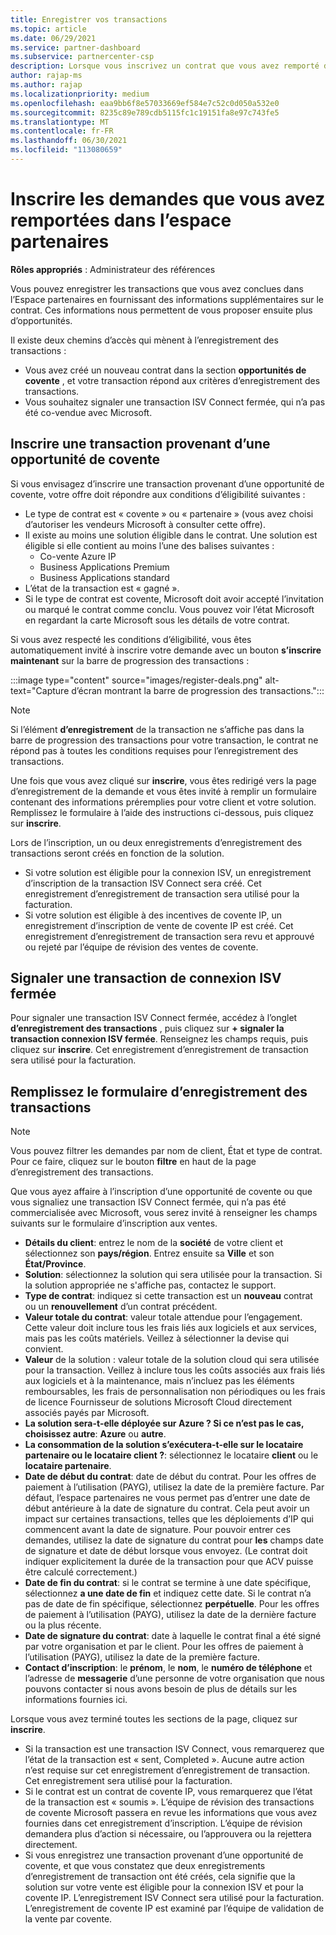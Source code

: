 ```yaml
---
title: Enregistrer vos transactions
ms.topic: article
ms.date: 06/29/2021
ms.service: partner-dashboard
ms.subservice: partnercenter-csp
description: Lorsque vous inscrivez un contrat que vous avez remporté dans l’espace partenaires, Microsoft vous offre plus d’opportunités à l’avenir.
author: rajap-ms
ms.author: rajap
ms.localizationpriority: medium
ms.openlocfilehash: eaa9bb6f8e57033669ef584e7c52c0d050a532e0
ms.sourcegitcommit: 8235c89e789cdb5115fc1c19151fa8e97c743fe5
ms.translationtype: MT
ms.contentlocale: fr-FR
ms.lasthandoff: 06/30/2021
ms.locfileid: "113080659"
---
```

# <a name="register-deals-youve-won-in-partner-center"></a>Inscrire les demandes que vous avez remportées dans l’espace partenaires

**Rôles appropriés** : Administrateur des références

Vous pouvez enregistrer les transactions que vous avez conclues dans l’Espace partenaires en fournissant des informations supplémentaires sur le contrat. Ces informations nous permettent de vous proposer ensuite plus d’opportunités.

Il existe deux chemins d’accès qui mènent à l’enregistrement des transactions :

- Vous avez créé un nouveau contrat dans la section **opportunités de covente** , et votre transaction répond aux critères d’enregistrement des transactions.
- Vous souhaitez signaler une transaction ISV Connect fermée, qui n’a pas été co-vendue avec Microsoft.

## <a name="register-a-deal-originating-from-a-co-sell-opportunity"></a>Inscrire une transaction provenant d’une opportunité de covente

Si vous envisagez d’inscrire une transaction provenant d’une opportunité de covente, votre offre doit répondre aux conditions d’éligibilité suivantes :

- Le type de contrat est « covente » ou « partenaire » (vous avez choisi d’autoriser les vendeurs Microsoft à consulter cette offre).
- Il existe au moins une solution éligible dans le contrat. Une solution est éligible si elle contient au moins l’une des balises suivantes :
  - Co-vente Azure IP
  - Business Applications Premium
  - Business Applications standard
- L’état de la transaction est « gagné ».
- Si le type de contrat est covente, Microsoft doit avoir accepté l’invitation ou marqué le contrat comme conclu. Vous pouvez voir l’état Microsoft en regardant la carte Microsoft sous les détails de votre contrat.

Si vous avez respecté les conditions d’éligibilité, vous êtes automatiquement invité à inscrire votre demande avec un bouton **s’inscrire maintenant** sur la barre de progression des transactions :

:::image type="content" source="images/register-deals.png" alt-text="Capture d’écran montrant la barre de progression des transactions.":::

> [!NOTE]
> Si l’élément **d’enregistrement** de la transaction ne s’affiche pas dans la barre de progression des transactions pour votre transaction, le contrat ne répond pas à toutes les conditions requises pour l’enregistrement des transactions.

Une fois que vous avez cliqué sur **inscrire**, vous êtes redirigé vers la page d’enregistrement de la demande et vous êtes invité à remplir un formulaire contenant des informations préremplies pour votre client et votre solution. Remplissez le formulaire à l’aide des instructions ci-dessous, puis cliquez sur **inscrire**.

Lors de l’inscription, un ou deux enregistrements d’enregistrement des transactions seront créés en fonction de la solution.

- Si votre solution est éligible pour la connexion ISV, un enregistrement d’inscription de la transaction ISV Connect sera créé. Cet enregistrement d’enregistrement de transaction sera utilisé pour la facturation.
- Si votre solution est éligible à des incentives de covente IP, un enregistrement d’inscription de vente de covente IP est créé. Cet enregistrement d’enregistrement de transaction sera revu et approuvé ou rejeté par l’équipe de révision des ventes de covente.

## <a name="report-a-closed-isv-connect-deal"></a>Signaler une transaction de connexion ISV fermée

Pour signaler une transaction ISV Connect fermée, accédez à l’onglet **d’enregistrement des transactions** , puis cliquez sur **+ signaler la transaction connexion ISV fermée**. Renseignez les champs requis, puis cliquez sur **inscrire**. Cet enregistrement d’enregistrement de transaction sera utilisé pour la facturation.

## <a name="fill-out-the-deal-registration-form"></a>Remplissez le formulaire d’enregistrement des transactions

> [!NOTE]
> Vous pouvez filtrer les demandes par nom de client, État et type de contrat. Pour ce faire, cliquez sur le bouton **filtre** en haut de la page d’enregistrement des transactions.

Que vous ayez affaire à l’inscription d’une opportunité de covente ou que vous signaliez une transaction ISV Connect fermée, qui n’a pas été commercialisée avec Microsoft, vous serez invité à renseigner les champs suivants sur le formulaire d’inscription aux ventes.

- **Détails du client**: entrez le nom de la **société** de votre client et sélectionnez son **pays/région**. Entrez ensuite sa **Ville** et son **État/Province**.
- **Solution**: sélectionnez la solution qui sera utilisée pour la transaction. Si la solution appropriée ne s'affiche pas, contactez le support.
- **Type de contrat**: indiquez si cette transaction est un **nouveau** contrat ou un **renouvellement** d’un contrat précédent.
- **Valeur totale du contrat**: valeur totale attendue pour l’engagement. Cette valeur doit inclure tous les frais liés aux logiciels et aux services, mais pas les coûts matériels. Veillez à sélectionner la devise qui convient.
- **Valeur** de la solution : valeur totale de la solution cloud qui sera utilisée pour la transaction. Veillez à inclure tous les coûts associés aux frais liés aux logiciels et à la maintenance, mais n’incluez pas les éléments remboursables, les frais de personnalisation non périodiques ou les frais de licence Fournisseur de solutions Microsoft Cloud directement associés payés par Microsoft.
- **La solution sera-t-elle déployée sur Azure ? Si ce n’est pas le cas, choisissez autre**: **Azure** ou **autre**.
- **La consommation de la solution s’exécutera-t-elle sur le locataire partenaire ou le locataire client ?**: sélectionnez le locataire **client** ou le **locataire partenaire**.
- **Date de début du contrat**: date de début du contrat. Pour les offres de paiement à l’utilisation (PAYG), utilisez la date de la première facture. Par défaut, l’espace partenaires ne vous permet pas d’entrer une date de début antérieure à la date de signature du contrat. Cela peut avoir un impact sur certaines transactions, telles que les déploiements d’IP qui commencent avant la date de signature. Pour pouvoir entrer ces demandes, utilisez la date de signature du contrat pour **les** champs date de signature et date de début lorsque vous envoyez. (Le contrat doit indiquer explicitement la durée de la transaction pour que ACV puisse être calculé correctement.)
- **Date de fin du contrat**: si le contrat se termine à une date spécifique, sélectionnez **a une date de fin** et indiquez cette date. Si le contrat n’a pas de date de fin spécifique, sélectionnez **perpétuelle**. Pour les offres de paiement à l’utilisation (PAYG), utilisez la date de la dernière facture ou la plus récente.
- **Date de signature du contrat**: date à laquelle le contrat final a été signé par votre organisation et par le client. Pour les offres de paiement à l’utilisation (PAYG), utilisez la date de la première facture.
- **Contact d’inscription**: le **prénom**, le **nom**, le **numéro de téléphone** et l’adresse de **messagerie** d’une personne de votre organisation que nous pouvons contacter si nous avons besoin de plus de détails sur les informations fournies ici.

Lorsque vous avez terminé toutes les sections de la page, cliquez sur **inscrire**.

- Si la transaction est une transaction ISV Connect, vous remarquerez que l’état de la transaction est « sent, Completed ». Aucune autre action n’est requise sur cet enregistrement d’enregistrement de transaction. Cet enregistrement sera utilisé pour la facturation.
- Si le contrat est un contrat de covente IP, vous remarquerez que l’état de la transaction est « soumis ». L’équipe de révision des transactions de covente Microsoft passera en revue les informations que vous avez fournies dans cet enregistrement d’inscription. L’équipe de révision demandera plus d’action si nécessaire, ou l’approuvera ou la rejettera directement.
- Si vous enregistrez une transaction provenant d’une opportunité de covente, et que vous constatez que deux enregistrements d’enregistrement de transaction ont été créés, cela signifie que la solution sur votre vente est éligible pour la connexion ISV et pour la covente IP. L’enregistrement ISV Connect sera utilisé pour la facturation. L’enregistrement de covente IP est examiné par l’équipe de validation de la vente par covente.

